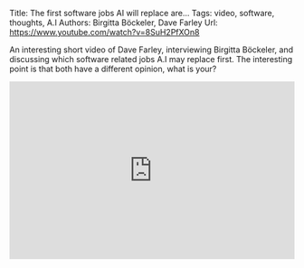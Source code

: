 Title: The first software jobs AI will replace are...
Tags: video, software, thoughts, A.I
Authors: Birgitta Böckeler, Dave Farley
Url: https://www.youtube.com/watch?v=8SuH2PfXOn8

An interesting short video of Dave Farley, interviewing Birgitta Böckeler, and discussing which software related jobs A.I may replace first.
The interesting point is that both have a different opinion, what is your?

<iframe width="100%" height="315" src="https://www.youtube.com/embed/8SuH2PfXOn8?si=SNvZL5IStYK25DOd" title="YouTube video player" frameborder="0" allow="accelerometer; autoplay; clipboard-write; encrypted-media; gyroscope; picture-in-picture; web-share" referrerpolicy="strict-origin-when-cross-origin" allowfullscreen></iframe>
